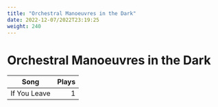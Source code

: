 ```yaml
---
title: "Orchestral Manoeuvres in the Dark"
date: 2022-12-07/2022T23:19:25
weight: 240
---
```


# Orchestral Manoeuvres in the Dark

 Song | Plays 
----- | -----:
If You Leave | 1
